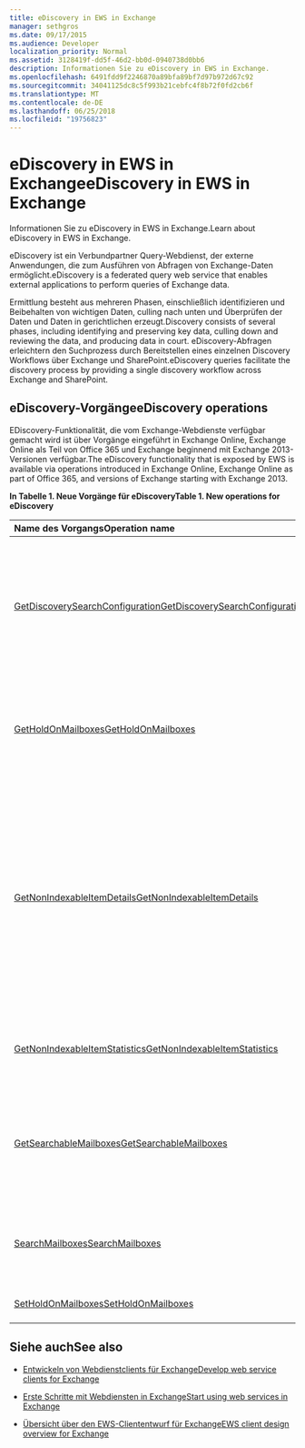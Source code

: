 ```yaml
---
title: eDiscovery in EWS in Exchange
manager: sethgros
ms.date: 09/17/2015
ms.audience: Developer
localization_priority: Normal
ms.assetid: 3128419f-dd5f-46d2-bb0d-0940738d0bb6
description: Informationen Sie zu eDiscovery in EWS in Exchange.
ms.openlocfilehash: 6491fdd9f2246870a89bfa89bf7d97b972d67c92
ms.sourcegitcommit: 34041125dc8c5f993b21cebfc4f8b72f0fd2cb6f
ms.translationtype: MT
ms.contentlocale: de-DE
ms.lasthandoff: 06/25/2018
ms.locfileid: "19756823"
---
```

# <a name="ediscovery-in-ews-in-exchange"></a><span data-ttu-id="90fba-103">eDiscovery in EWS in Exchange</span><span class="sxs-lookup"><span data-stu-id="90fba-103">eDiscovery in EWS in Exchange</span></span>

<span data-ttu-id="90fba-104">Informationen Sie zu eDiscovery in EWS in Exchange.</span><span class="sxs-lookup"><span data-stu-id="90fba-104">Learn about eDiscovery in EWS in Exchange.</span></span>
  
<span data-ttu-id="90fba-105">eDiscovery ist ein Verbundpartner Query-Webdienst, der externe Anwendungen, die zum Ausführen von Abfragen von Exchange-Daten ermöglicht.</span><span class="sxs-lookup"><span data-stu-id="90fba-105">eDiscovery is a federated query web service that enables external applications to perform queries of Exchange data.</span></span>
  
<span data-ttu-id="90fba-106">Ermittlung besteht aus mehreren Phasen, einschließlich identifizieren und Beibehalten von wichtigen Daten, culling nach unten und Überprüfen der Daten und Daten in gerichtlichen erzeugt.</span><span class="sxs-lookup"><span data-stu-id="90fba-106">Discovery consists of several phases, including identifying and preserving key data, culling down and reviewing the data, and producing data in court.</span></span> <span data-ttu-id="90fba-107">eDiscovery-Abfragen erleichtern den Suchprozess durch Bereitstellen eines einzelnen Discovery Workflows über Exchange und SharePoint.</span><span class="sxs-lookup"><span data-stu-id="90fba-107">eDiscovery queries facilitate the discovery process by providing a single discovery workflow across Exchange and SharePoint.</span></span>
  
## <a name="ediscovery-operations"></a><span data-ttu-id="90fba-108">eDiscovery-Vorgänge</span><span class="sxs-lookup"><span data-stu-id="90fba-108">eDiscovery operations</span></span>

<span data-ttu-id="90fba-109">EDiscovery-Funktionalität, die vom Exchange-Webdienste verfügbar gemacht wird ist über Vorgänge eingeführt in Exchange Online, Exchange Online als Teil von Office 365 und Exchange beginnend mit Exchange 2013-Versionen verfügbar.</span><span class="sxs-lookup"><span data-stu-id="90fba-109">The eDiscovery functionality that is exposed by EWS is available via operations introduced in Exchange Online, Exchange Online as part of Office 365, and versions of Exchange starting with Exchange 2013.</span></span> 
  
<span data-ttu-id="90fba-110">**In Tabelle 1. Neue Vorgänge für eDiscovery**</span><span class="sxs-lookup"><span data-stu-id="90fba-110">**Table 1. New operations for eDiscovery**</span></span>

|<span data-ttu-id="90fba-111">**Name des Vorgangs**</span><span class="sxs-lookup"><span data-stu-id="90fba-111">**Operation name**</span></span>|<span data-ttu-id="90fba-112">**Beschreibung**</span><span class="sxs-lookup"><span data-stu-id="90fba-112">**Description**</span></span>|
|:-----|:-----|
|[<span data-ttu-id="90fba-113">GetDiscoverySearchConfiguration</span><span class="sxs-lookup"><span data-stu-id="90fba-113">GetDiscoverySearchConfiguration</span></span>](http://msdn.microsoft.com/library/8a54a6dc-110c-4972-a8bc-5ddb43c4b857%28Office.15%29.aspx) <br/> |<span data-ttu-id="90fba-114">Ruft die Konfigurationsinformationen für Compliance-Archive, gespeicherte Discovery-Suche und die Postfächer, die für die Ermittlung Suche aktiviert sind.</span><span class="sxs-lookup"><span data-stu-id="90fba-114">Gets configuration information for in-place holds, saved discovery searches, and the mailboxes that are enabled for discovery search.</span></span>  <br/> |
|[<span data-ttu-id="90fba-115">GetHoldOnMailboxes</span><span class="sxs-lookup"><span data-stu-id="90fba-115">GetHoldOnMailboxes</span></span>](http://msdn.microsoft.com/library/9157f329-80b4-4cd0-a158-378064966ae6%28Office.15%29.aspx) <br/> |<span data-ttu-id="90fba-116">Ruft den Status einer abfragebasierte Aufbewahrung, die mit der [SetHoldOnMailboxes-Vorgang](http://msdn.microsoft.com/library/9015a0d8-3495-461b-aa79-797d23169585%28Office.15%29.aspx)festgelegt ist.</span><span class="sxs-lookup"><span data-stu-id="90fba-116">Gets the status of a query-based hold, which is set by using the [SetHoldOnMailboxes operation](http://msdn.microsoft.com/library/9015a0d8-3495-461b-aa79-797d23169585%28Office.15%29.aspx).</span></span>  <br/> |
|[<span data-ttu-id="90fba-117">GetNonIndexableItemDetails</span><span class="sxs-lookup"><span data-stu-id="90fba-117">GetNonIndexableItemDetails</span></span>](http://msdn.microsoft.com/library/9279c3ad-f7c8-4bbc-b0a7-2c78416cb39a%28Office.15%29.aspx) <br/> |<span data-ttu-id="90fba-118">Ruft die Details zu den Elementen, die nicht indiziert werden können.</span><span class="sxs-lookup"><span data-stu-id="90fba-118">Retrieves details about items that cannot be indexed.</span></span> <span data-ttu-id="90fba-119">Dies umfasst, jedoch ist nicht beschränkt auf, die Element-ID, ein Fehlercode, eine fehlerbeschreibung, wenn versucht wurde, das Element und zusätzliche Informationen zur Datei zu indizieren.</span><span class="sxs-lookup"><span data-stu-id="90fba-119">This includes, but is not limited to, the item identifier, an error code, an error description, when an attempt was made to index the item, and additional information about the file.</span></span>  <br/> |
|[<span data-ttu-id="90fba-120">GetNonIndexableItemStatistics</span><span class="sxs-lookup"><span data-stu-id="90fba-120">GetNonIndexableItemStatistics</span></span>](http://msdn.microsoft.com/library/ed077877-9d98-4434-b8b6-a4a905e7f7a6%28Office.15%29.aspx) <br/> |<span data-ttu-id="90fba-121">Ruft die Anzahl der Elemente, die in einem Postfach nicht indiziert werden kann.</span><span class="sxs-lookup"><span data-stu-id="90fba-121">Retrieves the count of items that cannot be indexed in a mailbox.</span></span>  <br/> |
|[<span data-ttu-id="90fba-122">GetSearchableMailboxes</span><span class="sxs-lookup"><span data-stu-id="90fba-122">GetSearchableMailboxes</span></span>](http://msdn.microsoft.com/library/47f8ff57-4835-4d2d-9136-44afb31a4cbe%28Office.15%29.aspx) <br/> |<span data-ttu-id="90fba-123">Ruft einer Liste der Postfächer, die der Client verfügt über die Berechtigung zum Durchsuchen oder zum Ausführen von eDiscovery auf.</span><span class="sxs-lookup"><span data-stu-id="90fba-123">Gets a list of mailboxes that the client has permission to search or perform eDiscovery on.</span></span>  <br/> |
|[<span data-ttu-id="90fba-124">SearchMailboxes</span><span class="sxs-lookup"><span data-stu-id="90fba-124">SearchMailboxes</span></span>](http://msdn.microsoft.com/library/8a67c1d8-d021-4e68-aa62-35f7d9c2edc7%28Office.15%29.aspx) <br/> |<span data-ttu-id="90fba-125">Sucht nach Elementen in bestimmte Postfächer, die von Abfrageschlüsselwörtern entsprechen.</span><span class="sxs-lookup"><span data-stu-id="90fba-125">Searches for items in specific mailboxes that match query keywords.</span></span>  <br/> |
|[<span data-ttu-id="90fba-126">SetHoldOnMailboxes</span><span class="sxs-lookup"><span data-stu-id="90fba-126">SetHoldOnMailboxes</span></span>](http://msdn.microsoft.com/library/9015a0d8-3495-461b-aa79-797d23169585%28Office.15%29.aspx) <br/> |<span data-ttu-id="90fba-127">Legt ein abfragebasiertes enthalten Elemente.</span><span class="sxs-lookup"><span data-stu-id="90fba-127">Sets a query-based hold on items.</span></span>  <br/> |
   
## <a name="see-also"></a><span data-ttu-id="90fba-128">Siehe auch</span><span class="sxs-lookup"><span data-stu-id="90fba-128">See also</span></span>

- [<span data-ttu-id="90fba-129">Entwickeln von Webdienstclients für Exchange</span><span class="sxs-lookup"><span data-stu-id="90fba-129">Develop web service clients for Exchange</span></span>](develop-web-service-clients-for-exchange.md)
    
- [<span data-ttu-id="90fba-130">Erste Schritte mit Webdiensten in Exchange</span><span class="sxs-lookup"><span data-stu-id="90fba-130">Start using web services in Exchange</span></span>](start-using-web-services-in-exchange.md)
    
- [<span data-ttu-id="90fba-131">Übersicht über den EWS-Cliententwurf für Exchange</span><span class="sxs-lookup"><span data-stu-id="90fba-131">EWS client design overview for Exchange</span></span>](ews-client-design-overview-for-exchange.md)
    

